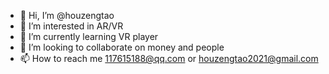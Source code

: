 - 👋 Hi, I’m @houzengtao
- 👀 I’m interested in AR/VR
- 🌱 I’m currently learning VR player
- 💞️ I’m looking to collaborate on money and people
- 📫 How to reach me 117615188@qq.com or houzengtao2021@gmail.com

<!---
houzengtao/houzengtao is a ✨ special ✨ repository because its `README.md` (this file) appears on your GitHub profile.
You can click the Preview link to take a look at your changes.
--->
